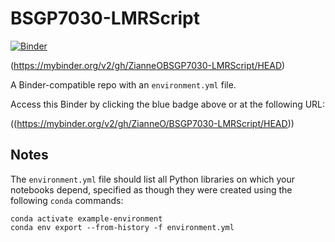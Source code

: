 # BSGP7030-LMRScript

[![Binder](http://mybinder.org/badge_logo.svg)](https://mybinder.org/v2/gh/ZianneO/BSGP7030-LMRScript/HEAD)

(https://mybinder.org/v2/gh/ZianneOBSGP7030-LMRScript/HEAD)

A Binder-compatible repo with an `environment.yml` file.

Access this Binder by clicking the blue badge above or at the following URL:

((https://mybinder.org/v2/gh/ZianneO/BSGP7030-LMRScript/HEAD))

## Notes
The `environment.yml` file should list all Python libraries on which your notebooks
depend, specified as though they were created using the following `conda` commands:

```
conda activate example-environment
conda env export --from-history -f environment.yml
```
